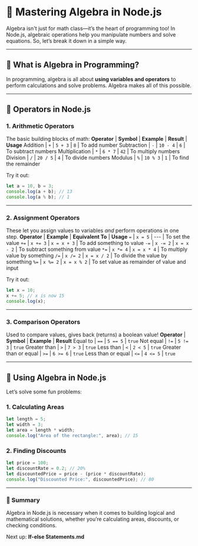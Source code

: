 # **🧮 Mastering Algebra in Node.js**

Algebra isn't just for math class—it’s the heart of programming too! In Node.js, algebraic operations help you manipulate numbers and solve equations. So, let’s break it down in a simple way.

---

## **🌟 What is Algebra in Programming?**

In programming, algebra is all about **using variables and operators** to perform calculations and solve problems.
Algebra makes all of this possible.

---

## **🔢 Operators in Node.js**

### **1. Arithmetic Operators**
The basic building blocks of math:
**Operator**   | **Symbol** | **Example** | **Result** | **Usage**
Addition       |   `+`      |  `5 + 3`    |   `8`      |  To add number
Subtraction    |   `-`      |  `10 - 4`   |   `6`      |  To subtract numbers
Multiplication |   `*`      |  `6 * 7`    |   `42`     |  To multiply numbers
Division       |   `/`      |  `20 / 5`   |   `4`      |  To divide numbers
Modulus        |   `%`      |  `10 % 3`   |   `1`      |  To find the remainder

Try it out:
```js
let a = 10, b = 3;
console.log(a + b); // 13
console.log(a % b); // 1
```

---

### **2. Assignment Operators**
These let you assign values to variables *and* perform operations in one step.
**Operator** | **Example** | **Equivalent To** | **Usage**
   `=`       |  `x = 5`    |       ---         |   To set the value
   `+=`      |  `x += 3`   |   `x = x + 3`     |   To add something to value
   `-=`      |  `x -= 2`   |   `x = x - 2`     |   To subtract something from value
   `*=`      |  `x *= 4`   |   `x = x * 4`     |   To multiply value by something
   `/=`      |  `x /= 2`   |   `x = x / 2`     |   To divide the value by something
   `%=`      |  `x %= 2`   |   `x = x % 2`     |   To set value as remainder of value and input

Try it out:
```js
let x = 10;
x += 5; // x is now 15
console.log(x);
```

---

### **3. Comparison Operators**
Used to compare values, gives back (returns) a boolean value!
**Operator**          | **Symbol** | **Example** | **Result**
Equal to              |   `==`     |  `5 == 5`   |  `true`
Not equal             |   `!=`     |  `5 != 3`   |  `true`
Greater than          |   `>`      |  `7 > 3`    |  `true`
Less than             |   `<`      |  `2 < 5`    |  `true`
Greater than or equal |   `>=`     |  `6 >= 6`   |  `true`
Less than or equal    |   `<=`     |  `4 <= 5`   |  `true`

---

## **🔄 Using Algebra in Node.js**
Let’s solve some fun problems:

### **1. Calculating Areas**
```js
let length = 5;
let width = 3;
let area = length * width;
console.log("Area of the rectangle:", area); // 15
```

### **2. Finding Discounts**
```js
let price = 100;
let discountRate = 0.2; // 20%
let discountedPrice = price - (price * discountRate);
console.log("Discounted Price:", discountedPrice); // 80
```

---

### **🎯 Summary**  
Algebra in Node.js is necessary when it comes to building logical and mathematical solutions, whether you’re calculating areas, discounts, or checking conditions.  

Next up: **If-else Statements.md**